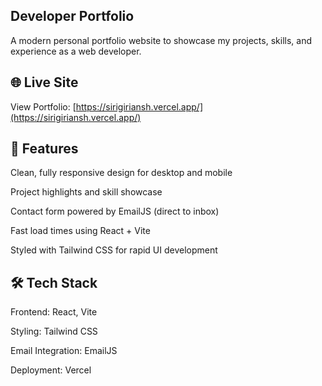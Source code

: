 ## Developer Portfolio
A modern personal portfolio website to showcase my projects, skills, and experience as a web developer.

## 🌐 Live Site
View Portfolio: [https://sirigiriansh.vercel.app/](https://sirigiriansh.vercel.app/)

## 🚀 Features
Clean, fully responsive design for desktop and mobile

Project highlights and skill showcase

Contact form powered by EmailJS (direct to inbox)

Fast load times using React + Vite

Styled with Tailwind CSS for rapid UI development

## 🛠️ Tech Stack
Frontend: React, Vite

Styling: Tailwind CSS

Email Integration: EmailJS

Deployment: Vercel
